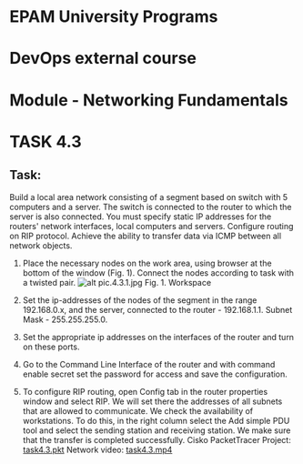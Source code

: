 # EPAM University Programs
# DevOps external course
# Module - Networking Fundamentals
# TASK 4.3
## Task:
Build a local area network consisting of a segment based on
switch with 5 computers and a server. The switch is connected to
the router to which the server is also connected.
You must specify static IP addresses for the routers' network interfaces,
local computers and servers. Configure routing on
RIP protocol.
Achieve the ability to transfer data via ICMP between
all network objects.
1. Place the necessary nodes on the work area, using
browser at the bottom of the window (Fig. 1). Connect the nodes according to
task with a twisted pair.
![alt pic.4.3.1.jpg](pic.4.3.1.jpg)
Fig. 1. Workspace
2. Set the ip-addresses of the nodes of the segment in the range 192.168.0.x, and the server,
connected to the router - 192.168.1.1. Subnet Mask -
255.255.255.0. 
3. Set the appropriate ip addresses on the interfaces of the router and
turn on these ports. 
4. Go to the Command Line Interface of the router and with
command enable secret set the password for access and save the configuration.

5. To configure RIP routing, open
Config tab in the router properties window and select RIP.
We will set there the addresses of all subnets that are allowed to communicate. 
We check the availability of workstations. To do this, in the right column
select the Add simple PDU tool and select the sending station and
receiving station. We make sure that the transfer is completed successfully. 
Cisko PacketTracer Project: [task4.3.pkt](./task4.3.pkt)
Network video:  [task4.3.mp4](./task4.3.mp4)




